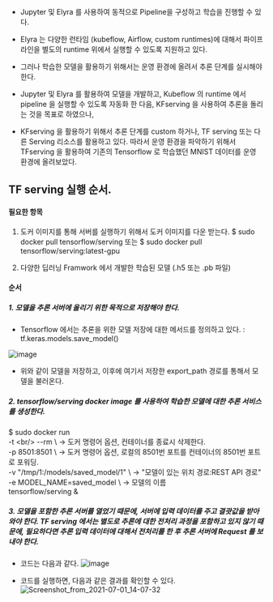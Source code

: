 - Jupyter 및 Elyra 를 사용하여 동적으로 Pipeline을 구성하고 학습을 진행할 수 있다.
- Elyra 는 다양한 런타임 (kubeflow, Airflow, custom runtimes)에 대해서 파이프라인을 별도의 runtime 위에서 실행할 수 있도록 지원하고 있다.
- 그러나 학습한 모델을 활용하기 위해서는 운영 환경에 올려서 추론 단계를 실시해야 한다.

- Jupyter 및 Elyra 를 활용하여 모델을 개발하고, Kubeflow 의 runtime 에서 pipeline 을 실행할 수 있도록 자동화 한 다음, KFserving 을 사용하여 추론을 돌리는 것을 목표로 하였으나,

- KFserving 을 활용하기 위해서 추론 단계를 custom 하거나, TF serving 또는 다른 Serving 리소스를 활용하고 있다. 따라서 운영 환경을 파악하기 위해서 TFserving 을 활용하여 기존의 Tensorflow 로 학습했던 MNIST 데이터를 운영 환경에 올려보았다.

## TF serving 실행 순서.

#### 필요한 항목
1. 도커 이미지를 통해 서버를 실행하기 위해서 도커 이미지를 다운 받는다.
  $ sudo docker pull tensorflow/serving      또는
  $ sudo docker pull tensorflow/serving:latest-gpu

2. 다양한 딥러닝 Framwork 에서 개발한 학습된 모델 (.h5 또는 .pb 파일)



#### 순서
##### 1. 모델을 추론 서버에 올리기 위한 목적으로 저장해야 한다.

- Tensorflow 에서는 추론을 위한 모델 저장에 대한 메서드를 정의하고 있다.  : tf.keras.models.save_model()

![image](uploads/f12444366d7471ad2436175cd09d8256/image.png)

- 위와 같이 모델을 저장하고, 이후에 여기서 저장한 export_path 경로를 통해서 모델을 불러온다.

##### 2. tensorflow/serving docker image 를 사용하여 학습한 모델에 대한 추론 서비스를 생성한다.

$ sudo docker run \
-t \<br/>
--rm \                    -> 도커 명령어 옵션, 컨테이너를 종료시 삭제한다.<br/>
-p 8501:8501 \            -> 도커 명령어 옵션, 로컬의 8501번 포트를 컨테이너의 8501번 포트로 포워딩.<br/>
-v "/tmp/1:/models/saved_model/1" \        -> "모델이 있는 위치 경로:REST API 경로"<br/>
-e MODEL_NAME=saved_model \                -> 모델의 이름<br/>
tensorflow/serving &



##### 3. 모델을 포함한 추론 서버를 열었기 때문에, 서버에 입력 데이터를 주고 결괏값을 받아와야 한다. TF serving 에서는 별도로 추론에 대한 전처리 과정을 포함하고 있지 않기 때문에, 필요하다면 추론 입력 데이터에 대해서 전처리를 한 후 추론 서버에 Request 를 보내야 한다.

- 코드는 다음과 같다.
![image](uploads/01fb0a5b065096a4a36cd1bbfb003ce7/image.png)

- 코드를 실행하면, 다음과 같은 결과를 확인할 수 있다.
![Screenshot_from_2021-07-01_14-07-32](uploads/ae8ec5ed571a014ce96b1f3fe20cf93c/Screenshot_from_2021-07-01_14-07-32.png)

